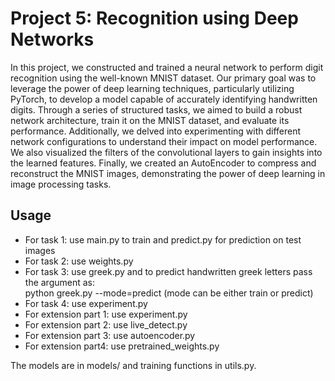 # Project 5: Recognition using Deep Networks

In this project, we constructed and trained a neural network to perform digit recognition using the well-known MNIST dataset. Our primary goal was to leverage the power of deep learning techniques, particularly utilizing PyTorch, to develop a model capable of accurately identifying handwritten digits. Through a series of structured tasks, we aimed to build a robust network architecture, train it on the MNIST dataset, and evaluate its performance. Additionally, we delved into experimenting with different network configurations to understand their impact on model performance. We also visualized the filters of the convolutional layers to gain insights into the learned features. Finally, we created an AutoEncoder to compress and reconstruct the MNIST images, demonstrating the power of deep learning in image processing tasks.

## Usage

* For task 1: use main.py to train and predict.py for prediction on test images
* For task 2: use weights.py
* For task 3: use greek.py and to predict handwritten greek letters pass the argument as:  
    python greek.py --mode=predict  (mode can be either train or predict)
* For task 4: use experiment.py
* For extension part 1: use experiment.py
* For extension part 2: use live_detect.py
* For extension part 3: use autoencoder.py
* For extension part4: use pretrained_weights.py

The models are in models/ and training functions in utils.py.
